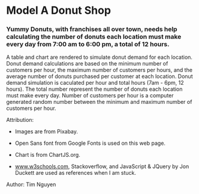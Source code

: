 # Model A Donut Shop

### Yummy Donuts, with franchises all over town, needs help calculating the number of donuts each location must make every day from 7:00 am to 6:00 pm, a total of 12 hours.

 A table and chart are rendered to simulate donut demand for each location. Donut demand calculations are based on the minimum number of customers per hour, the maximum number of customers per hours, and the average number of donuts purchased per customer at each location. Donut demand simulation is caculated per hour and total hours (7am - 6pm, 12 hours). The total number represent the number of donuts each location must make every day. Number of customers per hour is a computer generated random number between the minimum and maximum number of customers per hour.


Attribution:

- Images are from Pixabay.

- Open Sans font from Google Fonts is used on this web page.

- Chart is from ChartJS.org.

- www.w3schools.com, Stackoverflow, and JavaScript & JQuery by Jon Duckett are used as references when I am stuck.


Author: Tim Nguyen
